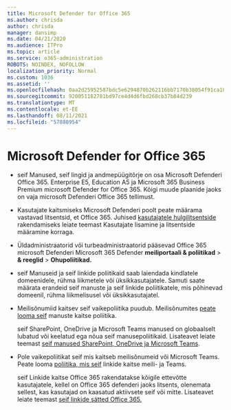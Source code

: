 ```yaml
---
title: Microsoft Defender for Office 365
ms.author: chrisda
author: chrisda
manager: dansimp
ms.date: 04/21/2020
ms.audience: ITPro
ms.topic: article
ms.service: o365-administration
ROBOTS: NOINDEX, NOFOLLOW
localization_priority: Normal
ms.custom: 1036
ms.assetid: ''
ms.openlocfilehash: 0aa2d25952587bdc5e6294870b262116bb7170b38054f91ca1807ebb940ac031
ms.sourcegitcommit: 920051182781bd97ce4d4d6fbd268cb37b84d239
ms.translationtype: MT
ms.contentlocale: et-EE
ms.lasthandoff: 08/11/2021
ms.locfileid: "57888954"
---
```

# <a name="microsoft-defender-for-office-365"></a>Microsoft Defender for Office 365

- seif Manused, seif lingid ja andmepüügitõrje on osa Microsoft Defenderi Office 365. Enterprise E5, Education A5 ja Microsoft 365 Business Premium microsoft Defender for Office 365. Kõigi muude plaanide jaoks on vaja microsoft Defenderi Office 365 tellimust.

- Kasutajate kaitsmiseks Microsoft Defenderi poolt peate määrama vastavad litsentsid, et Office 365. Juhised [kasutajatele hulgilitsentside](https://docs.microsoft.com/microsoft-365/admin/add-users/add-users) rakendamiseks leiate teemast Kasutajate lisamine ja litsentside määramine korraga.

- Üldadministraatorid või turbeadministraatorid pääsevad Office 365 microsoft Defenderi Microsoft 365 Defender **meiliportaali & poliitikad** \> **& reeglid** \> **Ohupoliitikad.**

- seif Manuseid ja seif linkide poliitikaid saab laiendada kindlatele domeenidele, rühma liikmetele või üksikkasutajatele. Samuti saate määrata erandeid seif manuste ja seif linkide poliitikatele, mis põhinevad domeenil, rühma liikmelisusel või üksikkasutajatel.

- Meilisõnumiid kaitsev seif vaikepoliitika puudub. Meilisõnumites [peate looma seif](https://docs.microsoft.com/microsoft-365/security/office-365-security/set-up-safe-attachments-policies) manuste kaitse poliitika.

  seif SharePoint, OneDrive ja Microsoft Teams manused on globaalselt lubatud või keelatud ega nõua seif manusepoliitikaid. Lisateavet leiate teemast [seif manused SharePoint, OneDrive ja Microsoft Teams](https://docs.microsoft.com/microsoft-365/security/office-365-security/mdo-for-spo-odb-and-teams).

- Pole vaikepoliitikat seif mis kaitseb meilisõnumeid või Microsoft Teams. Peate looma [poliitika, mis seif](https://docs.microsoft.com/microsoft-365/security/office-365-security/set-up-safe-links-policies) linkide kaitse meili- ja Teams.

  seif Linkide kaitse Office 365 rakendatakse kõigile ettevõtte kasutajatele, kellel on Office 365 defenderi jaoks litsents, olenemata sellest, kas kasutajad on kaasatud aktiivsete seif või mitte. Lisateavet leiate teemast [seif linkide sätted Office 365.](https://docs.microsoft.com/microsoft-365/security/office-365-security/safe-links#safe-links-settings-for-office-365-apps)
